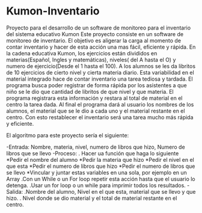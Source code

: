 # Kumon-Inventario
Proyecto para el desarrollo de un software de monitoreo para el inventario del sistema educativo Kumon
Este proyecto consiste en un software de monitoreo de inventario. El objetivo es aligerar la carga al momento de contar inventario y hacer de esta acción una mas fácil, eficiente y rápida. En la cadena educativa Kumon, los ejercicios están divididos en materias(Español, Ingles y matemáticas), niveles( del A hasta el O) y numero de ejercicio(Desde el 1 hasta el 100). A los alumnos se les da libritos de 10 ejercicios de cierto nivel y cierta materia diario. Esta variabilidad en el material integrado hace de contar inventario una tarea tediosa y tardada. El programa busca poder registrar de forma rápida por los asistentes a que niño se le dio que cantidad de libritos de que nivel y que materia. El programa registrara esta información y restara al total de material en el centro la tarea dada. Al final el programa dará al usuario los nombres de los alumnos, el material que se le dio a cada uno y el material restante en el centro. Con esto restablecer el inventario será una tarea mucho más rápida y eficiente. 

El algoritmo para este proyecto sería el siguiente:

-Entrada: Nombre, materia, nivel, numero de libros que hizo, Numero de libros que se llevo
-Proceso: 
    . Hacer ua función que haga lo siguiente
      *Pedir el nombre del alumno
      *Pedir la materia que hizo
      *Pedir el nivel en el que esta 
      *Pedir el numero de libros que hizo
      *Pedir el numero de libros que se llevo
      *Vincular y juntar estas variables en una sola, por ejemplo en un Array
    .Con un While o un For loop repetir esta acción hasta que el usuario lo detenga.
    .Usar un for loop o un while para imprimir todos los resultados.
-Salida: 
        .Nombre del alumno, Nivel en el que esta, material que se llevo y que hizo.
        . Nivel donde se dio material y el total de material restante en el centro.
    
